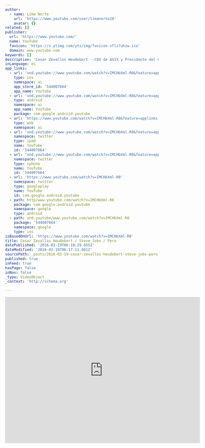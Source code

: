 ```yaml
---
author:
  - name: Lima Norte
    url: 'https://www.youtube.com/user/limanorte28'
    avatar: {}
related: []
publisher:
  url: 'https://www.youtube.com/'
  name: YouTube
  favicon: 'https://s.ytimg.com/yts/img/favicon-vflz7uhzw.ico'
  domain: www.youtube.com
keywords: []
description: 'Cesar Zevallos Heudebert --CEO de ASIX y Presidente del Comite de TICs de la Cámara de Comercio de Lima CCL, fue el peruano que fundó en Perú, la primera empresa autorizada de Apple. La presencia de Steve Jobs /Apple en Perú, pasa por la gestión de EOS.'
inLanguage: es
app_links:
  - url: 'vnd.youtube://www.youtube.com/watch?v=IMCHbXml-R0&feature=applinks'
    type: ios
    namespace: ai
    app_store_id: '544007664'
    app_name: YouTube
  - url: 'vnd.youtube://www.youtube.com/watch?v=IMCHbXml-R0&feature=applinks'
    type: android
    namespace: ai
    app_name: YouTube
    package: com.google.android.youtube
  - url: 'https://www.youtube.com/watch?v=IMCHbXml-R0&feature=applinks'
    type: web
    namespace: ai
  - url: 'vnd.youtube://www.youtube.com/watch?v=IMCHbXml-R0&feature=applinks'
    namespace: twitter
    type: ipad
    name: YouTube
    id: '544007664'
  - url: 'vnd.youtube://www.youtube.com/watch?v=IMCHbXml-R0&feature=applinks'
    namespace: twitter
    type: iphone
    name: YouTube
    id: '544007664'
  - url: 'https://www.youtube.com/watch?v=IMCHbXml-R0'
    namespace: twitter
    type: googleplay
    name: YouTube
    id: com.google.android.youtube
  - path: http/www.youtube.com/watch?v=IMCHbXml-R0
    package: com.google.android.youtube
    namespace: google
    type: android
  - path: vnd.youtube/www.youtube.com/watch?v=IMCHbXml-R0
    package: '544007664'
    namespace: google
    type: ios
isBasedOnUrl: 'https://www.youtube.com/watch?v=IMCHbXml-R0'
title: Cesar Zevallos Heudebert / Steve Jobs / Peru
datePublished: '2016-03-19T06:18:29.855Z'
dateModified: '2016-03-19T06:17:11.981Z'
sourcePath: _posts/2016-03-19-cesar-zevallos-heudebert-steve-jobs-peru.md
published: true
inFeed: true
hasPage: false
inNav: false
_type: VideoObject
_context: 'http://schema.org'

---
```

<iframe src="https://cdn.embedly.com/widgets/media.html?src=https%3A%2F%2Fwww.youtube.com%2Fembed%2FIMCHbXml-R0%3Ffeature%3Doembed&amp;url=https%3A%2F%2Fwww.youtube.com%2Fwatch%3Fv%3DIMCHbXml-R0&amp;image=https%3A%2F%2Fi.ytimg.com%2Fvi%2FIMCHbXml-R0%2Fhqdefault.jpg&amp;key=b7d04c9b404c499eba89ee7072e1c4f7&amp;type=text%2Fhtml&amp;schema=youtube" width="640" height="480" scrolling="no" frameborder="0" allowfullscreen="allowfullscreen" style=""></iframe>